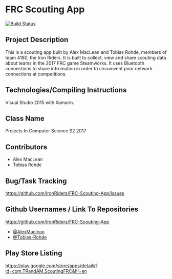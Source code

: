 # FRC Scouting App

[![Build Status](https://travis-ci.org/IronRiders/FRC-Scouting-App.svg?branch=master)](https://travis-ci.org/IronRiders/FRC-Scouting-App)

## Project Description

This is a scouting app built by Alex MacLean and Tobias Rohde, members of team 4180, the Iron Riders. It is built to collect, view and share scouting data about teams in the 2017 FRC game Steamworks. It uses Bluetooth connections to share infromation in order to circumvent poor network connections at competitions.

## Technologies/Compiling Instructions 
Visual Studio 2015 with Xamarin.

## Class Name 
Projects In Computer Science S2 2017

## Contributors
* Alex MacLean
* Tobias Rohde

## Bug/Task Tracking
https://github.com/IronRiders/FRC-Scouting-App/issues

## Github Usernames / Link To Repositories
https://github.com/IronRiders/FRC-Scouting-App
* [@AlexMaclean](https://github.com/alexMaclean)
* [@Tobias-Rohde](https://github.com/Tobias-Rohde)

## Play Store Listing
https://play.google.com/store/apps/details?id=com.TRandAM.ScoutingFRC&hl=en
